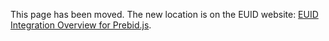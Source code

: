 This page has been moved. The new location is on the EUID website: [EUID Integration Overview for Prebid.js](https://euid.eu/docs/guides/integration-prebid).
